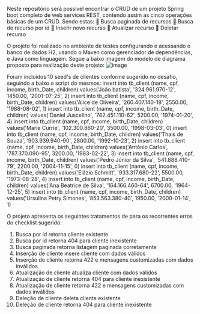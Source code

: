 Neste repositório será possivel encontrar o CRUD de um projeto Spring boot completo de web services REST, contendo assim as cinco operações básicas de um CRUD. Sendo estas:
 Busca paginada de recursos
 Busca de recurso por id
 Inserir novo recurso
 Atualizar recurso
 Deletar recurso

O projeto foi realizado no ambiente de testes configurando e acessando o banco de dados H2, usando o Maven como gerenciador de dependências, e Java como linguagem.
Segue a baixo imagem do modelo de diagrama proposto para realização deste projeto:
![image](https://github.com/user-attachments/assets/3baa7155-1f7b-4d82-9bfe-1af690c64fca)

Foram incluídos 10 seed's de clientes conforme sugerido no desafio, seguindo a baixo o script do mesmos:
insert into tb_client (name, cpf, income, birth_Date, children) values('João batista', '324.961.970-12', 1450.00, '2001-07-25', 2)
insert into tb_client (name, cpf, income, birth_Date, children) values('Alice de Oliveira', '260.407.140-18', 2550.00, '1988-08-02', 1)
insert into tb_client (name, cpf, income, birth_Date, children) values('Daniel Juscelino', '742.451.110-62', 5200.00, '1974-01-20', 4)
insert into tb_client (name, cpf, income, birth_Date, children) values('Marie Currie', '102.300.860-20', 3500.00, '1998-03-03', 0)
insert into tb_client (name, cpf, income, birth_Date, children) values('Thais de Souza', '903.939.940-90', 2800.00, '1992-10-23', 2)
insert into tb_client (name, cpf, income, birth_Date, children) values('Antônio Carlos', '787.370.090-95', 3200.00, '1983-02-22', 3)
insert into tb_client (name, cpf, income, birth_Date, children) values('Pedro Júnior da Silva', '541.888.410-79', 2200.00, '2004-11-15', 0)
insert into tb_client (name, cpf, income, birth_Date, children) values('Elázio Schmitt', '933.317.680-22', 5500.00, '1973-08-28', 4)
insert into tb_client (name, cpf, income, birth_Date, children) values('Ana Beatrice de Silva', '164.166.460-64', 6700.00, '1964-12-25', 5)
insert into tb_client (name, cpf, income, birth_Date, children) values('Ursulina Petry Simones', '853.563.380-40', 1950.00, '2000-01-14', 1)

O projeto apresenta os seguintes tratamentos de para os recorrentes erros do checklist sugerido:
1. Busca por id retorna cliente existente
2. Busca por id retorna 404 para cliente inexistente
3. Busca paginada retorna listagem paginada corretamente
4. Inserção de cliente insere cliente com dados válidos
5. Inserção de cliente retorna 422 e mensagens customizadas com dados inválidos
6. Atualização de cliente atualiza cliente com dados válidos
7. Atualização de cliente retorna 404 para cliente inexistente
8. Atualização de cliente retorna 422 e mensagens customizadas com dados inválidos
9. Deleção de cliente deleta cliente existente
10. Deleção de cliente retorna 404 para cliente inexistente
